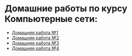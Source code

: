 # Домашние работы по курсу Компьютерные сети:
* [Домашняя работа №1](https://github.com/VeronikaKhodan21/ComputerNetworksHW/blob/main/hw1.md)
* [Домашняя работа №2](https://github.com/VeronikaKhodan21/ComputerNetworksHW/blob/main/hw2.md)
* [Домашняя работа №3](https://github.com/VeronikaKhodan21/ComputerNetworksHW/blob/main/hw3.md)
* [Домашняя работа №4](https://github.com/VeronikaKhodan21/ComputerNetworksHW/blob/main/hw4.md)